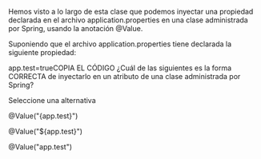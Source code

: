 Hemos visto a lo largo de esta clase que podemos inyectar una propiedad declarada en el archivo application.properties en una clase administrada por Spring, usando la anotación @Value.

Suponiendo que el archivo application.properties tiene declarada la siguiente propiedad:

app.test=trueCOPIA EL CÓDIGO
¿Cuál de las siguientes es la forma CORRECTA de inyectarlo en un atributo de una clase administrada por Spring?

Seleccione una alternativa

@Value("{app.test}")


@Value("${app.test}")


@Value("app.test")

